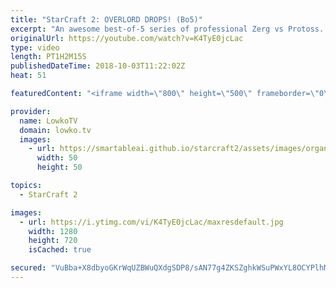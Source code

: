 ```yaml
---
title: "StarCraft 2: OVERLORD DROPS! (Bo5)"
excerpt: "An awesome best-of-5 series of professional Zerg vs Protoss. Subscribe for more videos: http://lowko.tv/youtube Drone rush vs Drone rush: https://goo.gl/GsDVVk  In this series between PtitDrogo and Reynor we see a variety of strategies. While Drogo mostly goes for similar unit compositions, it is Reynor"
originalUrl: https://youtube.com/watch?v=K4TyE0jcLac
type: video
length: PT1H2M15S
publishedDateTime: 2018-10-03T11:22:02Z
heat: 51

featuredContent: "<iframe width=\"800\" height=\"500\" frameborder=\"0\" src=\"https://www.youtube.com/embed/K4TyE0jcLac\" allow=\"accelerometer; autoplay; encrypted-media; gyroscope; picture-in-picture\" allowfullscreen></iframe>"

provider:
  name: LowkoTV
  domain: lowko.tv
  images:
    - url: https://smartableai.github.io/starcraft2/assets/images/organizations/lowko.tv-50x50.jpg
      width: 50
      height: 50

topics:
  - StarCraft 2

images:
  - url: https://i.ytimg.com/vi/K4TyE0jcLac/maxresdefault.jpg
    width: 1280
    height: 720
    isCached: true

secured: "VuBba+X8dbyoGKrWqUZBWuQXdgSDP8/sAN77g4ZKSZghkWSuPWxYL8OCYPlhMywHa9vas4tOirVxuKdknhAKmBv0IvOHjH5/TmPXDV5Sr00ouvTuSa6rKYzgJ7/AWYYGNjcduglVo27qta5wNYIVCgnwN1G2r7yeMZ8Qqdm4dDkldB84gDyWrp7sL7qOwjzr/x4x00Z3S8S5Tf4gFqrCXa6hpKaWrFsSSZs/RTr5YMbKUBFXrs75H10iRTUX/qxayj2ulXRSFwlrIfqXr/TK2KkibfZek2VhSyve0UsbYtf32Ql3mkvcQkHOGUaSNqqFWS/K2fxvvnGg0926DeuGIPrnl8qGFWxdAUZVT9h8+ePD/Vp/MIVIEE+iTZ2B7aMTtEYHLMbmYAs+QCnU4hk8Up8CKQQXfYDsybFUw1ZVUDI=;JO1RxSf3+8b8abAkpV3wUg=="
---
```


